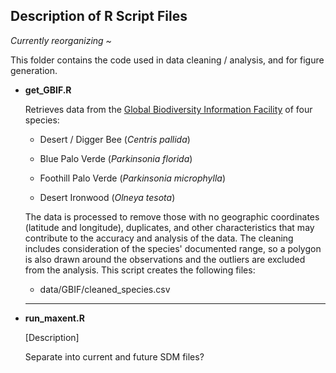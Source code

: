 ## Description of R Script Files

*Currently reorganizing \~*

This folder contains the code used in data cleaning / analysis, and for figure generation.

-   **get_GBIF.R**

    Retrieves data from the [Global Biodiversity Information Facility](https://www.gbif.org/) of four species:

    -   Desert / Digger Bee (*Centris pallida*)

    -   Blue Palo Verde (*Parkinsonia florida*)

    -   Foothill Palo Verde (*Parkinsonia microphylla*)

    -   Desert Ironwood (*Olneya tesota*)

    The data is processed to remove those with no geographic coordinates (latitude and longitude), duplicates, and other characteristics that may contribute to the accuracy and analysis of the data. The cleaning includes consideration of the species' documented range, so a polygon is also drawn around the observations and the outliers are excluded from the analysis. This script creates the following files:

    -   data/GBIF/cleaned_species.csv

    ------------------------------------------------------------------------

-   **run_maxent.R**

    [Description]

    Separate into current and future SDM files?
